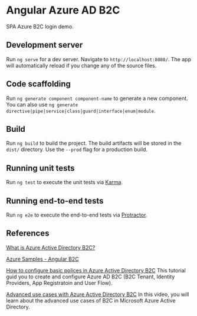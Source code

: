 # Angular Azure AD B2C

SPA Azure B2C login demo.

## Development server

Run `ng serve` for a dev server. Navigate to `http://localhost:8080/`. The app will automatically reload if you change any of the source files.

## Code scaffolding

Run `ng generate component component-name` to generate a new component. You can also use `ng generate directive|pipe|service|class|guard|interface|enum|module`.

## Build

Run `ng build` to build the project. The build artifacts will be stored in the `dist/` directory. Use the `--prod` flag for a production build.

## Running unit tests

Run `ng test` to execute the unit tests via [Karma](https://karma-runner.github.io).

## Running end-to-end tests

Run `ng e2e` to execute the end-to-end tests via [Protractor](http://www.protractortest.org/).

## References

[What is Azure Active Directory B2C?](https://docs.microsoft.com/en-us/azure/active-directory-b2c/overview)

[Azure Samples - Angular B2C](https://github.com/Azure-Samples/active-directory-b2c-javascript-angular-spa)

[How to configure basic polices in Azure Active Directory B2C](https://www.youtube.com/watch?v=nWJ3m82536A) This tutorial guid you to create and configure Azure AD B2C (B2C Tenant, Identity Providers, App Registratoin and User Flow).

[Advanced use cases with Azure Active Directory B2C](https://www.youtube.com/watch?v=-ZmPBuMZY-Y) In this video, you will learn about the advanced use cases of B2C in Microsoft Azure Active Directory.
